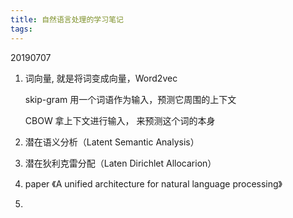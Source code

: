 ```yaml
---
title: 自然语言处理的学习笔记
tags:
---
```


20190707

1. 词向量, 就是将词变成向量，Word2vec

    skip-gram 用一个词语作为输入，预测它周围的上下文

    CBOW 拿上下文进行输入， 来预测这个词的本身

2. 潜在语义分析（Latent Semantic Analysis）

3. 潜在狄利克雷分配（Laten Dirichlet Allocarion）

4. paper 《A unified architecture for natural language processing》

5. 